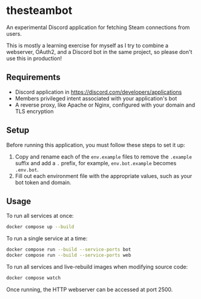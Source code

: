 # thesteambot

An experimental Discord application for fetching Steam connections from users.

This is mostly a learning exercise for myself as I try to combine a webserver,
OAuth2, and a Discord bot in the same project, so please don't use this in production!

## Requirements

- Discord application in https://discord.com/developers/applications
- Members privileged intent associated with your application's bot
- A reverse proxy, like Apache or Nginx, configured with your domain and TLS encryption

## Setup

Before running this application, you must follow these steps to set it up:

1. Copy and rename each of the `env.example` files to remove the `.example` suffix
   and add a `.` prefix, for example, `env.bot.example` becomes `.env.bot`.
2. Fill out each environment file with the appropriate values, such as your bot token
   and domain.

## Usage

To run all services at once:

```sh
docker compose up --build
```

To run a single service at a time:

```sh
docker compose run --build --service-ports bot
docker compose run --build --service-ports web
```

To run all services and live-rebuild images when modifying source code:

```sh
docker compose watch
```

Once running, the HTTP webserver can be accessed at port 2500.
